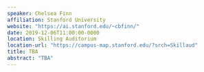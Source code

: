 ```yaml
---
speaker: Chelsea Finn
affiliation: Stanford University
website: "https://ai.stanford.edu/~cbfinn/"
date: 2019-12-06T11:00:00-0000
location: Skilling Auditorium
location-url: "https://campus-map.stanford.edu/?srch=Skillaud"
title: TBA
abstract: "TBA"
---
```

